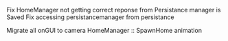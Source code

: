 Fix HomeManager not getting correct reponse from Persistance manager is Saved
Fix accessing persistancemanager from persistance

Migrate all onGUI to camera
HomeManager :: SpawnHome animation